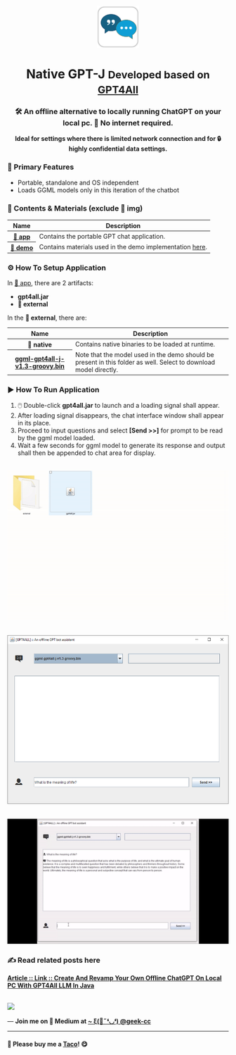 <div align="center">
  <img src="https://github.com/incubated-geek-cc/native_gpt4J/raw/main/img/logo.png" width="96" alt="logo">

  # Native GPT-J <small>Developed based on <a href='https://gpt4all.io/index.html' target='_blank'>GPT4All</a></small>

  ### 🛠️ An offline alternative to locally running ChatGPT on your local pc. 🚫 No internet required.

**Ideal for settings where there is limited network connection and for 🔒 highly confidential data settings.**

<div align="left">

### 🎨 Primary Features

</div>
<div align="left">
<ul>
	<li>Portable, standalone and OS independent</li>
	<li>Loads GGML models only in this iteration of the chatbot</li>
</ul>

<div align="left">

### 📌 Contents & Materials (exclude 📁 img)
					
<table>
	<thead>
		<tr><th>Name</th><th>Description</th></tr>
	</thead>
	<tbody>
		<tr><th><a href='https://github.com/incubated-geek-cc/native_gpt4J/tree/main/app' target='_blank'>📁 app</a></th>
			<td>Contains the portable GPT chat application.</td>
		</tr>
		<tr><th><a href='https://github.com/incubated-geek-cc/native_gpt4J/tree/main/demo' target='_blank'>📁 demo</a></th>
			<td>Contains materials used in the demo implementation <a href='#articleLink' target='_blank'>here</a>.</td>
		</tr>
	</tbody>
</table>

</div>

<div align="left">

### ⚙️ How To Setup Application

In <a href='https://github.com/incubated-geek-cc/native_gpt4J/tree/main/app' target='_blank'>📁 app</a>, there are 2 artifacts:
* <strong>gpt4all.jar</strong>
* <strong>📁 external</strong>

In the <strong>📁 external</strong>, there are:

<table>
	<thead>
		<tr><th>Name</th><th>Description</th></tr>
	</thead>
	<tbody>
		<tr><th>📁 native</th><td>Contains native binaries to be loaded at runtime.</td></tr>
		<tr><th><a href='https://gpt4all.io/models/ggml-gpt4all-j-v1.3-groovy.bin' target='_blank'>ggml-gpt4all-j-v1.3-groovy.bin</a></th><td>Note that the model used in the demo should be present in this folder as well. Select to download model directly.</td></tr>
	</tbody>
</table>

### ▶️ How To Run Application

<ol>
	<li>🖱️ Double-click <strong>gpt4all.jar</strong> to launch and a loading signal shall appear.</li>
	<li>After loading signal disappears, the chat interface window shall appear in its place.</li>
	<li>Proceed to input questions and select <strong>[Send >>]</strong> for prompt to be read by the ggml model loaded.</li>
	<li>Wait a few seconds for ggml model to generate its response and output shall then be appended to chat area for display.</li>
</ol>

<br><img src='https://github.com/incubated-geek-cc/native_gpt4J/raw/main/img/app_preview_splash_screen.gif' width='600px' />

<br><img src='https://github.com/incubated-geek-cc/native_gpt4J/raw/main/img/sample_chat_interface.png' width='600px' />

<br><img src='https://github.com/incubated-geek-cc/native_gpt4J/raw/main/img/basic_demo_alt_qn.gif' width='600px' />

### ✍ Read related posts here

[**Article :: Link :: Create And Revamp Your Own Offline ChatGPT On Local PC With GPT4All LLM In Java**](#articleLink)

<br><img src='https://miro.medium.com/max/1050/1*9NsRWm70SYS5Au9wnsf8SA.png' width='600px' />

</div>

<p>— <b>Join me on 📝 <b>Medium</b> at <a href='https://medium.com/@geek-cc' target='_blank'>~ ξ(🎀˶❛◡❛) @geek-cc</a></b></p>

---

#### 🌮 Please buy me a <a href='https://www.buymeacoffee.com/geekcc' target='_blank'>Taco</a>! 😋
